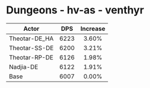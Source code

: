 # Dungeons - hv-as - venthyr
| Actor | DPS | Increase |
|---|:---:|:---:|
|Theotar-DE_HA|6223|3.60%|
|Theotar-SS-DE|6200|3.21%|
|Theotar-RP-DE|6126|1.98%|
|Nadjia-DE|6122|1.91%|
|Base|6007|0.00%|
